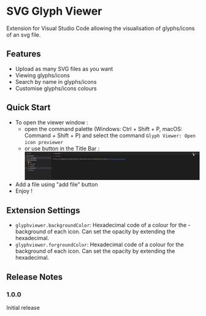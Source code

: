 
# SVG Glyph Viewer

Extension for Visual Studio Code allowing the visualisation of glyphs/icons of an svg file.

## Features

- Upload as many SVG files as you want
- Viewing glyphs/icons
- Search by name in glyphs/icons
- Customise glyphs/icons colours

## Quick Start

- To open the viewer window :
  - open the command palette (Windows: Ctrl + Shift + P, macOS: Command + Shift + P) and select the command `Glyph Viewer: Open icon previewer`
  - or use button in the Title Bar :
        <img src="https://raw.githubusercontent.com/pH0xe/SVG-Glyph-Viewer/main/res/readme/open.gif">
- Add a file using "add file" button
- Enjoy ! 

## Extension Settings

- `glyphviewer.backgroundColor`: Hexadecimal code of a colour for the - background of each icon. Can set the opacity by extending the hexadecimal.
- `glyphviewer.forgroundColor`: Hexadecimal code of a colour for the background of each icon. Can set the opacity by extending the hexadecimal.

## Release Notes

### 1.0.0

Initial release
